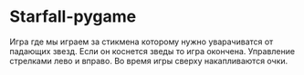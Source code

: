 # Starfall-pygame
Игра где мы играем за стикмена которому нужно уварачиватся от падающих звезд.
Если он коснется зведы то игра окончена.
Управление стрелками лево и вправо.
Во время игры сверху накапливаются очки.
